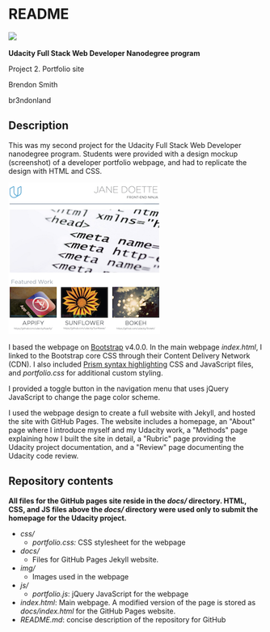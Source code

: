 # README

<a href="https://www.udacity.com/">
	<img src="https://s3-us-west-1.amazonaws.com/udacity-content/rebrand/svg/logo.min.svg" width="300">
</a>

**Udacity Full Stack Web Developer Nanodegree program**

Project 2. Portfolio site

Brendon Smith

br3ndonland


## Description

This was my second project for the Udacity Full Stack Web Developer nanodegree program. Students were provided with a design mockup (screenshot) of a developer portfolio webpage, and had to replicate the design with HTML and CSS. 

<img src="docs/img/design-mockup-portfolio-thumbnail-square.png" alt="Portfolio website mockup">

I based the webpage on [Bootstrap](http://getbootstrap.com/) v4.0.0. In the main webpage *index.html*, I linked to the Bootstrap core CSS through their Content Delivery Network (CDN). I also included [Prism syntax highlighting](http://prismjs.com/) CSS and JavaScript files, and *portfolio.css* for additional custom styling.

I provided a toggle button in the navigation menu that uses jQuery JavaScript to change the page color scheme.

I used the webpage design to create a full website with Jekyll, and hosted the site with GitHub Pages. The website includes a homepage, an "About" page where I introduce myself and my Udacity work, a "Methods" page explaining how I built the site in detail, a "Rubric" page providing the Udacity project documentation, and a "Review" page documenting the Udacity code review.


## Repository contents

**All files for the GitHub pages site reside in the *docs/* directory. HTML, CSS, and JS files above the *docs/* directory were used only to submit the homepage for the Udacity project.**

* *css/*
  - *portfolio.css:* CSS stylesheet for the webpage
* *docs/*
  - Files for GitHub Pages Jekyll website.
* *img/*
  - Images used in the webpage
* *js/*
  - *portfolio.js*: jQuery JavaScript for the webpage
* *index.html*: Main webpage. A modified version of the page is stored as *docs/index.html* for the GitHub Pages website.
* *README.md*: concise description of the repository for GitHub